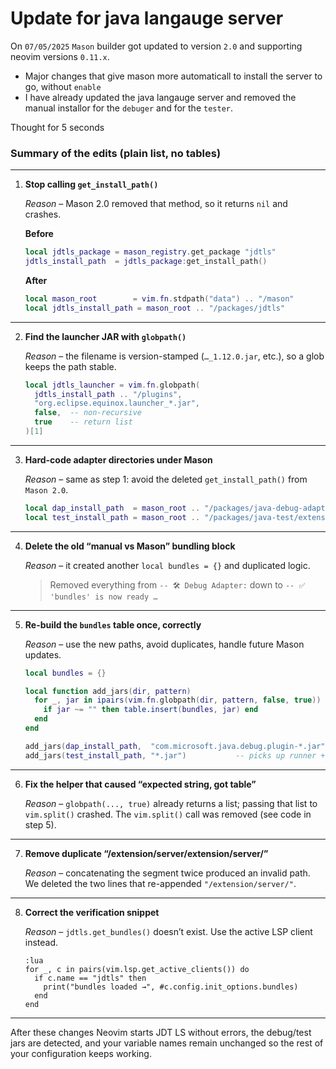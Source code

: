 # Update for java langauge server

On `07/05/2025` `Mason` builder got updated to version `2.0` and supporting neovim versions `0.11.x`.

- Major changes that give mason more automaticall to install the server to go,
  without `enable`
- I have already updated the java langauge server and removed the manual
  installor for the `debuger` and for the `tester`.

Thought for 5 seconds

### Summary of the edits (plain list, no tables)

---

1. **Stop calling `get_install_path()`**

   _Reason_ – Mason 2.0 removed that method, so it returns `nil` and crashes.

   **Before**

   ```lua
   local jdtls_package = mason_registry.get_package "jdtls"
   jdtls_install_path  = jdtls_package:get_install_path()
   ```

   **After**

   ```lua
   local mason_root        = vim.fn.stdpath("data") .. "/mason"
   local jdtls_install_path = mason_root .. "/packages/jdtls"
   ```

---

2. **Find the launcher JAR with `globpath()`**

   _Reason_ – the filename is version-stamped (`…_1.12.0.jar`, etc.), so a glob keeps the path stable.

   ```lua
   local jdtls_launcher = vim.fn.globpath(
     jdtls_install_path .. "/plugins",
     "org.eclipse.equinox.launcher_*.jar",
     false,  -- non-recursive
     true    -- return list
   )[1]
   ```

---

3. **Hard-code adapter directories under Mason**

   _Reason_ – same as step 1: avoid the deleted `get_install_path()` from `Mason 2.0`.

   ```lua
   local dap_install_path  = mason_root .. "/packages/java-debug-adapter/extension/server"
   local test_install_path = mason_root .. "/packages/java-test/extension/server"
   ```

---

4. **Delete the old “manual vs Mason” bundling block**

   _Reason_ – it created another `local bundles = {}` and duplicated logic.

   > Removed everything from
   > `-- 🛠️ Debug Adapter:`
   > down to
   > `-- ✅ 'bundles' is now ready …`

---

5. **Re-build the `bundles` table once, correctly**

   _Reason_ – use the new paths, avoid duplicates, handle future Mason updates.

   ```lua
   local bundles = {}

   local function add_jars(dir, pattern)
     for _, jar in ipairs(vim.fn.globpath(dir, pattern, false, true)) do
       if jar ~= "" then table.insert(bundles, jar) end
     end
   end

   add_jars(dap_install_path,  "com.microsoft.java.debug.plugin-*.jar")
   add_jars(test_install_path, "*.jar")           -- picks up runner + server jars
   ```

---

6. **Fix the helper that caused “expected string, got table”**

   _Reason_ – `globpath(..., true)` already returns a list; passing that list
   to `vim.split()` crashed. The `vim.split()` call was removed (see code in
   step 5).

---

7. **Remove duplicate “/extension/server/extension/server/”**

   _Reason_ – concatenating the segment twice produced an invalid path.
   We deleted the two lines that re-appended `"/extension/server/"`.

---

8. **Correct the verification snippet**

   _Reason_ – `jdtls.get_bundles()` doesn’t exist. Use the active LSP client instead.

   ```vim
   :lua
   for _, c in pairs(vim.lsp.get_active_clients()) do
     if c.name == "jdtls" then
       print("bundles loaded →", #c.config.init_options.bundles)
     end
   end
   ```

---

After these changes Neovim starts JDT LS without errors, the debug/test jars
are detected, and your variable names remain unchanged so the rest of your
configuration keeps working.
